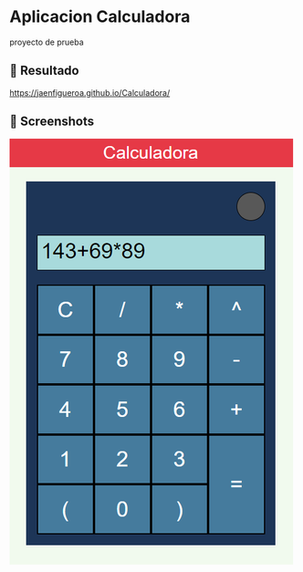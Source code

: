 # Aplicacion Calculadora

proyecto de prueba

## 🔗 Resultado

https://jaenfigueroa.github.io/Calculadora/

## 🔗 Screenshots

![App Screenshot](./assets/captura.png)

